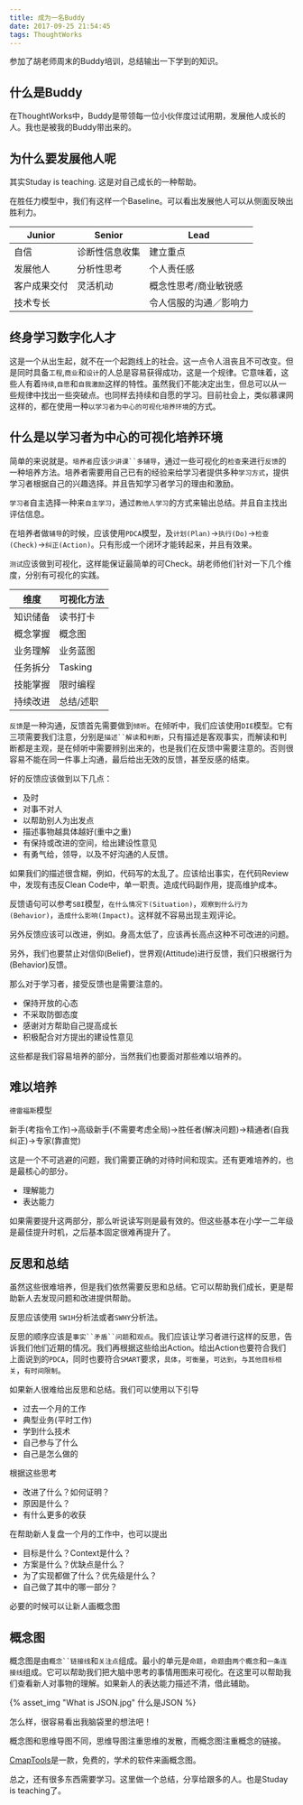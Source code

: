 ```yaml
---
title: 成为一名Buddy
date: 2017-09-25 21:54:45
tags: ThoughtWorks
---
```


参加了胡老师周末的Buddy培训，总结输出一下学到的知识。

## 什么是Buddy

在ThoughtWorks中，Buddy是带领每一位小伙伴度过试用期，发展他人成长的人。我也是被我的Buddy带出来的。

## 为什么要发展他人呢

其实Studay is teaching. 这是对自己成长的一种帮助。

在胜任力模型中，我们有这样一个Baseline。可以看出发展他人可以从侧面反映出胜利力。

|Junior|Senior|Lead|
|---|---|---|
|自信|诊断性信息收集|建立重点|
|发展他人|分析性思考|个人责任感|
|客户成果交付|灵活机动|概念性思考/商业敏锐感|
|技术专长||令人信服的沟通／影响力|

## 终身学习数字化人才

这是一个从出生起，就不在一个起跑线上的社会。这一点令人沮丧且不可改变。但是同时具备`工程`,`商业`和`设计`的人总是容易获得成功，这是一个规律。它意味着，这些人有着`持续`,`自愿`和`自我激励`这样的特性。虽然我们不能决定出生，但总可以从一些规律中找出一些突破点。也同样去持续和自愿的学习。目前社会上，类似慕课网这样的，都在使用一种`以学习者为中心的可视化培养环境`的方式。

## 什么是以学习者为中心的可视化培养环境

简单的来说就是。`培养者`应该`少讲课``多辅导`，通过一些可视化的`检查`来进行`反馈`的一种培养方法。培养者需要用自己已有的经验来给学习者提供多种`学习方式`，提供学习者根据自己的兴趣选择。并且告知学习者学习的理由和激励。

`学习者`自主选择一种来`自主学习`，通过`教他人学习`的方式来输出总结。并且自主找出评估信息。

在培养者做`辅导`的时候，应该使用`PDCA`模型，及`计划(Plan)`->`执行(Do)`->`检查(Check)`->`纠正(Action)`。只有形成一个闭环才能转起来，并且有效果。

`测试`应该做到可视化，这样能保证最简单的可Check。胡老师他们针对一下几个维度，分别有可视化的实践。

|维度|可视化方法|
|---|---|
|知识储备|读书打卡|
|概念掌握|概念图|
|业务理解|业务蓝图|
|任务拆分|Tasking|
|技能掌握|限时编程|
|持续改进|总结/述职|

`反馈`是一种沟通，反馈首先需要做到`倾听`。在倾听中，我们应该使用`DIE`模型。它有三项需要我们注意，分别是`描述``解读`和`判断`，只有描述是客观事实，而解读和判断都是主观，是在倾听中需要辨别出来的，也是我们在反馈中需要注意的。否则很容易不能在同一件事上沟通，最后给出无效的反馈，甚至反感的结束。

好的反馈应该做到以下几点：

* 及时
* 对事不对人
* 以帮助别人为出发点
* 描述事物越具体越好(重中之重)
* 有保持或改进的空间，给出建设性意见
* 有勇气给，领导，以及不好沟通的人反馈。

如果我们的描述很含糊，例如，代码写的太乱了。应该给出事实，在代码Review中，发现有违反Clean Code中，单一职责。造成代码副作用，提高维护成本。

反馈语句可以参考`SBI`模型，`在什么情况下(Situation)`，`观察到什么行为(Behavior)`，`造成什么影响(Impact)`。这样就不容易出现主观评论。

另外反馈应该可以改进，例如。身高太低了，应该再长高点这种不可改进的问题。

另外，我们也要禁止对信仰(Belief)，世界观(Attitude)进行反馈，我们只根据行为(Behavior)反馈。

那么对于学习者，接受反馈也是需要注意的。

* 保持开放的心态
* 不采取防御态度
* 感谢对方帮助自己提高成长
* 积极配合对方提出的建设性意见

这些都是我们容易培养的部分，当然我们也要面对那些难以培养的。


## 难以培养

`德雷福斯`模型

新手(考指令工作)->高级新手(不需要考虑全局)->胜任者(解决问题)->精通者(自我纠正)->专家(靠直觉)

这是一个不可逃避的问题，我们需要正确的对待时间和现实。还有更难培养的，也是最核心的部分。

* 理解能力
* 表达能力

如果需要提升这两部分，那么听说读写则是最有效的。但这些基本在小学一二年级是最佳提升时机，之后基本固定很难再提升了。

## 反思和总结

虽然这些很难培养，但是我们依然需要反思和总结。它可以帮助我们成长，更是帮助新人去发现问题和改进提供帮助。

反思应该使用 `SW1H`分析法或者`SWHY`分析法。

反思的顺序应该是`事实``矛盾``问题`和`观点`。我们应该让学习者进行这样的反思，告诉我们他们近期的情况。我们再根据这些给出Action。给出Action也要符合我们上面说到的`PDCA`，同时也要符合`SMART`要求，`具体`，`可衡量`，`可达到`，`与其他目标相关`，`有时间限制`。

如果新人很难给出反思和总结。我们可以使用以下引导

* 过去一个月的工作
* 典型业务(平时工作)
* 学到什么技术
* 自己参与了什么
* 自己是怎么做的

根据这些思考

* 改进了什么？如何证明？
* 原因是什么？
* 有什么更多的收获

在帮助新人复盘一个月的工作中，也可以提出

* 目标是什么？Context是什么？
* 方案是什么？优缺点是什么？
* 为了实现都做了什么？优先级是什么？
* 自己做了其中的哪一部分？

必要的时候可以让新人画概念图

## 概念图

概念图是由`概念``链接线`和`关注点`组成。最小的单元是`命题`，`命题`由`两个概念`和`一条连接线`组成。它可以帮助我们把大脑中思考的事情用图来可视化。在这里可以帮助我们查看新人对事物的理解。如果新人的表达能力描述不清，借此辅助。

{% asset_img "What is JSON.jpg" 什么是JSON %}

怎么样，很容易看出我脑袋里的想法吧！

概念图和思维导图不同，思维导图注重思维的发散，而概念图注重概念的链接。

[CmapTools](http://cmapdownload.ihmc.us/installs/CmapTools/Mac/MacOSXCmapTools_v6.02_08-11-16.zip)是一款，免费的，学术的软件来画概念图。

总之，还有很多东西需要学习。这里做一个总结，分享给跟多的人。也是Studay is teaching了。

